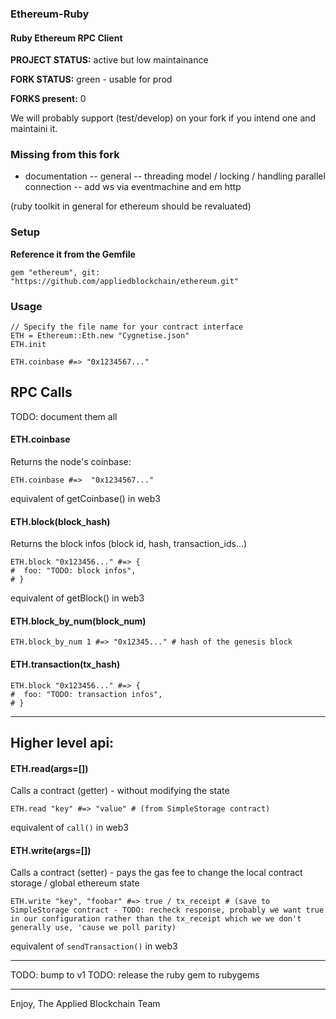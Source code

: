 ### Ethereum-Ruby

#### Ruby Ethereum RPC Client 

**PROJECT STATUS:** active but low maintainance

**FORK STATUS:** green - usable for prod

**FORKS present:** 0

We will probably support (test/develop) on your fork if you intend one and maintaini it.

### Missing from this fork

- documentation
-- general
-- threading model / locking / handling parallel connection
-- add ws via eventmachine and em http

(ruby toolkit in general for ethereum should be revaluated)



### Setup


**Reference it from the Gemfile**

    gem "ethereum", git: "https://github.com/appliedblockchain/ethereum.git"


### Usage

    // Specify the file name for your contract interface
    ETH = Ethereum::Eth.new "Cygnetise.json"
    ETH.init
    
    ETH.coinbase #=> "0x1234567..."


## RPC Calls

TODO: document them all

#### ETH.coinbase

Returns the node's coinbase:

    ETH.coinbase #=>  "0x1234567..."
    
equivalent of getCoinbase() in web3

#### ETH.block(block_hash)

Returns the block infos (block id, hash, transaction_ids...)

    ETH.block "0x123456..." #=> {
    #  foo: "TODO: block infos",
    # }
    

equivalent of getBlock() in web3

#### ETH.block_by_num(block_num)

    ETH.block_by_num 1 #=> "0x12345..." # hash of the genesis block

#### ETH.transaction(tx_hash)

    ETH.block "0x123456..." #=> {
    #  foo: "TODO: transaction infos",
    # }

---

## Higher level api:


#### ETH.read(args=[])

Calls a contract (getter) - without modifying the state


    ETH.read "key" #=> "value" # (from SimpleStorage contract)
    

equivalent of `call()` in web3


#### ETH.write(args=[])

Calls a contract (setter) - pays the gas fee to change the local contract storage / global ethereum state

    ETH.write "key", "foobar" #=> true / tx_receipt # (save to SimpleStorage contract - TODO: recheck response, probably we want true in our configuration rather than the tx_receipt which we we don't generally use, 'cause we poll parity)
    
    
equivalent of `sendTransaction()` in web3


---

TODO: bump to v1
TODO: release the ruby gem to rubygems

---

Enjoy,
The Applied Blockchain Team
